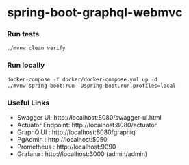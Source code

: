 # spring-boot-graphql-webmvc

### Run tests
```shell
./mvnw clean verify
```

### Run locally
```shell
docker-compose -f docker/docker-compose.yml up -d
./mvnw spring-boot:run -Dspring-boot.run.profiles=local
```


### Useful Links
* Swagger UI: http://localhost:8080/swagger-ui.html
* Actuator Endpoint: http://localhost:8080/actuator
* GraphQlUI : http://localhost:8080/graphiql
* PgAdmin : http://localhost:5050
* Prometheus : http://localhost:9090
* Grafana : http://localhost:3000 (admin/admin)
